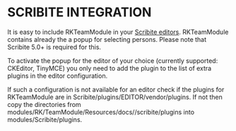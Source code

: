 # SCRIBITE INTEGRATION

It is easy to include RKTeamModule in your [Scribite editors](https://github.com/zikula-modules/Scribite/).
RKTeamModule contains already the a popup for selecting persons.
Please note that Scribite 5.0+ is required for this.

To activate the popup for the editor of your choice (currently supported: CKEditor, TinyMCE)
you only need to add the plugin to the list of extra plugins in the editor configuration.

If such a configuration is not available for an editor check if the plugins for
RKTeamModule are in Scribite/plugins/EDITOR/vendor/plugins. If not then copy the directories from
    modules/RK/TeamModule/Resources/docs//scribite/plugins into modules/Scribite/plugins.
